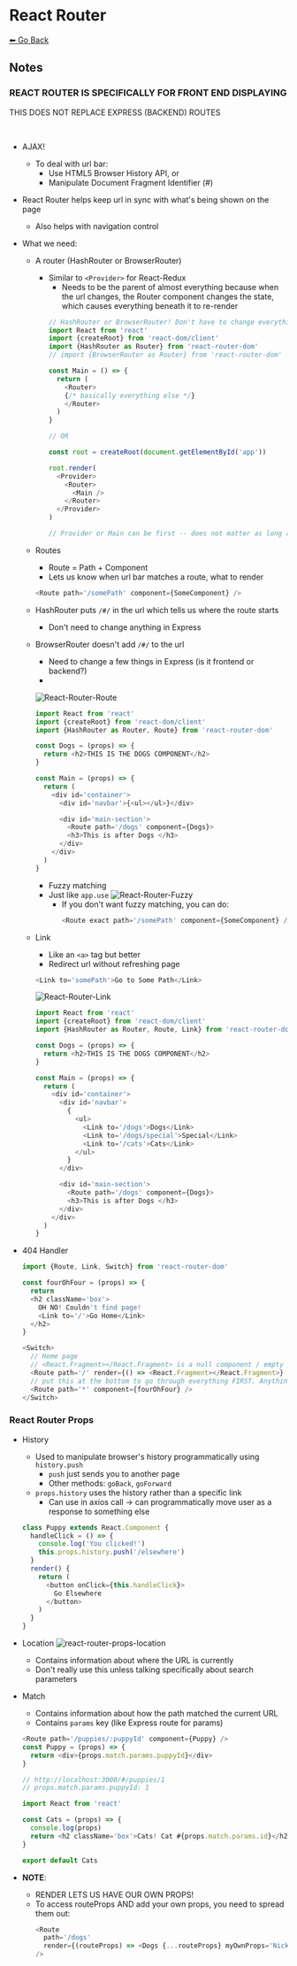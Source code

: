 # React Router
[⬅ Go Back](../week4.md)

## Notes
### **REACT ROUTER IS SPECIFICALLY FOR FRONT END DISPLAYING**
THIS DOES NOT REPLACE EXPRESS (BACKEND) ROUTES

<br>

- AJAX!
  - To deal with url bar:
    - Use HTML5 Browser History API, or
    - Manipulate Document Fragment Identifier (#)

- React Router helps keep url in sync with what's being shown on the page
  - Also helps with navigation control

- What we need:
  - A router (HashRouter or BrowserRouter)
    - Similar to `<Provider>` for React-Redux
      - Needs to be the parent of almost everything because when the url changes, the Router component changes the state, which causes everything beneath it to re-render
      ```Javascript
      // HashRouter or BrowserRouter! Don't have to change everything else :)
      import React from 'react'
      import {createRoot} from 'react-dom/client'
      import {HashRouter as Router} from 'react-router-dom'
      // import {BrowserRouter as Router} from 'react-router-dom'

      const Main = () => {
        return (
          <Router>
          {/* basically everything else */}
          </Router>
        )
      }

      // OR

      const root = createRoot(document.getElementById('app'))

      root.render(
        <Provider>
          <Router>
            <Main />
          </Router>
        </Provider>
      )

      // Provider or Main can be first -- does not matter as long as Main is wrapped
      ```

  - Routes
    - Route = Path + Component
    - Lets us know when url bar matches a route, what to render
    ```Javascript
    <Route path='/somePath' component={SomeComponent} />
    ```
  - HashRouter puts `/#/` in the url which tells us where the route starts
    - Don't need to change anything in Express
  - BrowserRouter doesn't add `/#/` to the url
    - Need to change a few things in Express (is it frontend or backend?)
    - 

    ![React-Router-Route](/images/react-router-route.png)

    ```Javascript
    import React from 'react'
    import {createRoot} from 'react-dom/client'
    import {HashRouter as Router, Route} from 'react-router-dom'

    const Dogs = (props) => {
      return <h2>THIS IS THE DOGS COMPONENT</h2>
    }

    const Main = (props) => {
      return (
        <div id='container'>
          <div id='navbar'>{<ul></ul>}</div>

          <div id='main-section'>
            <Route path='/dogs' component={Dogs}>
            <h3>This is after Dogs </h3>
          </div>
        </div>
      )
    }
    ```
    - Fuzzy matching 
    - Just like `app.use`
    ![React-Router-Fuzzy](/images/react-router-fuzzy.png)
      - If you don't want fuzzy matching, you can do:
        ```Javascript
        <Route exact path='/somePath' component={SomeComponent} />
        ```
  - Link
    - Like an `<a>` tag but better
    - Redirect url without refreshing page
    ```Javascript
    <Link to='somePath'>Go to Some Path</Link>
    ```

    ![React-Router-Link](/images/react-router-link.png)
    ```Javascript
    import React from 'react'
    import {createRoot} from 'react-dom/client'
    import {HashRouter as Router, Route, Link} from 'react-router-dom'

    const Dogs = (props) => {
      return <h2>THIS IS THE DOGS COMPONENT</h2>
    }

    const Main = (props) => {
      return (
        <div id='container'>
          <div id='navbar'>
            {
              <ul>
                <Link to='/dogs'>Dogs</Link>
                <Link to='/dogs/special'>Special</Link>
                <Link to='/cats'>Cats</Link>
              </ul>
            }
          </div>

          <div id='main-section'>
            <Route path='/dogs' component={Dogs}>
            <h3>This is after Dogs </h3>
          </div>
        </div>
      )
    }
    ```
- 404 Handler
  ```Javascript
  import {Route, Link, Switch} from 'react-router-dom'

  const fourOhFour = (props) => {
    return 
    <h2 className='box'>
      OH NO! Couldn't find page!
      <Link to='/'>Go Home</Link>
    </h2>
  }

  <Switch>
    // Home page
    // <React.Fragment></React.Fragment> is a null component / empty page
    <Route path='/' render={() => <React.Fragment></React.Fragment>} />
    // put this at the bottom to go through everything FIRST. Anything that doesn't match the routes above '*' will return the fourOhFour
    <Route path='*' component={fourOhFour} />
  </Switch>
  ```


### React Router Props
  - History
    - Used to manipulate browser's history programmatically using `history.push`
      - `push` just sends you to another page
      - Other methods: `goBack`, `goForward`
    - `props.history` uses the history rather than a specific link
      - Can use in axios call -> can programmatically move user as a response to something else
    ```Javascript
    class Puppy extends React.Component {
      handleClick = () => {
        console.log('You clicked!')
        this.props.history.push('/elsewhere')
      }
      render() {
        return (
          <button onClick={this.handleClick}>
            Go Elsewhere
          </button>
        )
      }
    }
    ```

  - Location
    ![react-router-props-location](/images/react-router-props-location.png)
    - Contains information about where the URL is currently
    - Don't really use this unless talking specifically about search parameters

  - Match
    - Contains information about how the path matched the current URL
    - Contains `params` key (like Express route for params)
    ```Javascript
    <Route path='/puppies/:puppyId' component={Puppy} />
    const Puppy = (props) => {
      return <div>{props.match.params.puppyId}</div>
    }

    // http://localhost:3000/#/puppies/1
    // props.match.params.puppyId: 1
    ```

    ```Javascript
    import React from 'react'  

    const Cats = (props) => {
      console.log(props)
      return <h2 className='box'>Cats! Cat #{props.match.params.id}</h2>
    }

    export default Cats
    ```
  - **NOTE**: 
    - RENDER LETS US HAVE OUR OWN PROPS!
    - To access routeProps AND add your own props, you need to spread them out:
      ```Javascript
      <Route
        path='/dogs'
        render={(routeProps) => <Dogs {...routeProps} myOwnProps='Nicky' /> }
      />
      ```